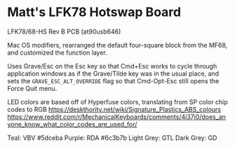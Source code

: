 # Matt's LFK78 Hotswap Board

LFK78/68-HS Rev B PCB (at90usb646)

Mac OS modifiers, rearranged the default four-square block from the MF68, and customized the function layer.

Uses Grave/Esc on the Esc key so that Cmd+Esc works to cycle through application windows as if the Grave/Tilde key was in the usual place, and sets the `GRAVE_ESC_ALT_OVERRIDE` flag so that Cmd-Opt-Esc still opens the Force Quit menu.


LED colors are based off of Hyperfuse colors, translating from SP color chip codes to RGB
https://deskthority.net/wiki/Signature_Plastics_ABS_colours
https://www.reddit.com/r/MechanicalKeyboards/comments/4i37j0/does_anyone_know_what_color_codes_are_used_for/

Teal:       VBV     #5dceba
Purple:     RDA     #6c3b7b
Light Grey: GTL
Dark Grey:  GD
